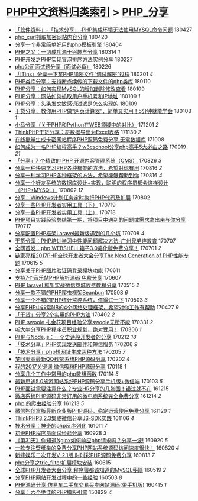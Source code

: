 [PHP中文资料归类索引](../README.md) > [PHP_分享](PHP_分享.md)
====
- [「软件资料」-「技术分享」-PHP集成环境无法使用MYSQL命令问题](http://jkwz.applinzi.com/ittc/7096662070005335057.html#%E3%80%8C%E8%BD%AF%E4%BB%B6%E8%B5%84%E6%96%99%E3%80%8D-%E3%80%8C%E6%8A%80%E6%9C%AF%E5%88%86%E4%BA%AB%E3%80%8D-PHP%E9%9B%86%E6%88%90%E7%8E%AF%E5%A2%83%E6%97%A0%E6%B3%95%E4%BD%BF%E7%94%A8MYSQL%E5%91%BD%E4%BB%A4%E9%97%AE%E9%A2%98) 180427  
- [php_curl抓取加密网站内容分享](http://jkwz.applinzi.com/ittc/7094118903028646919.html#php_curl%E6%8A%93%E5%8F%96%E5%8A%A0%E5%AF%86%E7%BD%91%E7%AB%99%E5%86%85%E5%AE%B9%E5%88%86%E4%BA%AB) 180420  
- [分享一个非常简单好用的php模板引擎](http://jkwz.applinzi.com/ittc/7087914255171191818.html#%E5%88%86%E4%BA%AB%E4%B8%80%E4%B8%AA%E9%9D%9E%E5%B8%B8%E7%AE%80%E5%8D%95%E5%A5%BD%E7%94%A8%E7%9A%84php%E6%A8%A1%E6%9D%BF%E5%BC%95%E6%93%8E) 180404  
- [PHP之父：一切成功源于兴趣与分享](http://jkwz.applinzi.com/ittc/7080084706114929675.html#PHP%E4%B9%8B%E7%88%B6%EF%BC%9A%E4%B8%80%E5%88%87%E6%88%90%E5%8A%9F%E6%BA%90%E4%BA%8E%E5%85%B4%E8%B6%A3%E4%B8%8E%E5%88%86%E4%BA%AB) 180314 *1* 
- [PHP开发之PHP实现冒泡排序方法实例分享](http://jkwz.applinzi.com/ittc/7074759022240859143.html#PHP%E5%BC%80%E5%8F%91%E4%B9%8BPHP%E5%AE%9E%E7%8E%B0%E5%86%92%E6%B3%A1%E6%8E%92%E5%BA%8F%E6%96%B9%E6%B3%95%E5%AE%9E%E4%BE%8B%E5%88%86%E4%BA%AB) 180227  
- [php公司面试题分享（面试必备）](http://jkwz.applinzi.com/ittc/7074307294311744523.html#php%E5%85%AC%E5%8F%B8%E9%9D%A2%E8%AF%95%E9%A2%98%E5%88%86%E4%BA%AB%EF%BC%88%E9%9D%A2%E8%AF%95%E5%BF%85%E5%A4%87%EF%BC%89) 180226  
- [「ITins」分享一下某PHP加密文件“调试解密”过程](http://jkwz.applinzi.com/ittc/7065053661057516554.html#%E3%80%8CITins%E3%80%8D%E5%88%86%E4%BA%AB%E4%B8%80%E4%B8%8B%E6%9F%90PHP%E5%8A%A0%E5%AF%86%E6%96%87%E4%BB%B6%E2%80%9C%E8%B0%83%E8%AF%95%E8%A7%A3%E5%AF%86%E2%80%9D%E8%BF%87%E7%A8%8B) 180201 *4* 
- [PHP类库分享：支持断点续传的下载文件的php类库](http://jkwz.applinzi.com/ittc/7056978804038173702.html#PHP%E7%B1%BB%E5%BA%93%E5%88%86%E4%BA%AB%EF%BC%9A%E6%94%AF%E6%8C%81%E6%96%AD%E7%82%B9%E7%BB%AD%E4%BC%A0%E7%9A%84%E4%B8%8B%E8%BD%BD%E6%96%87%E4%BB%B6%E7%9A%84php%E7%B1%BB%E5%BA%93) 180110  
- [PHP分享：如何实现MySQL的增加删除修改查看](http://jkwz.applinzi.com/ittc/7056545504991642635.html#PHP%E5%88%86%E4%BA%AB%EF%BC%9A%E5%A6%82%E4%BD%95%E5%AE%9E%E7%8E%B0MySQL%E7%9A%84%E5%A2%9E%E5%8A%A0%E5%88%A0%E9%99%A4%E4%BF%AE%E6%94%B9%E6%9F%A5%E7%9C%8B) 180109  
- [PHP分享：网站如何抓取用户手机号和IP地址](http://jkwz.applinzi.com/ittc/7056542247166673927.html#PHP%E5%88%86%E4%BA%AB%EF%BC%9A%E7%BD%91%E7%AB%99%E5%A6%82%E4%BD%95%E6%8A%93%E5%8F%96%E7%94%A8%E6%88%B7%E6%89%8B%E6%9C%BA%E5%8F%B7%E5%92%8CIP%E5%9C%B0%E5%9D%80) 180109 *1* 
- [PHP分享：头条发文敏感词过滤是怎么实现的](http://jkwz.applinzi.com/ittc/7056537901888701446.html#PHP%E5%88%86%E4%BA%AB%EF%BC%9A%E5%A4%B4%E6%9D%A1%E5%8F%91%E6%96%87%E6%95%8F%E6%84%9F%E8%AF%8D%E8%BF%87%E6%BB%A4%E6%98%AF%E6%80%8E%E4%B9%88%E5%AE%9E%E7%8E%B0%E7%9A%84) 180109  
- [干货分享，教你用PHP做“网页计算器”，简单又实用！5分钟就能学会](http://jkwz.applinzi.com/ittc/7056223027153339399.html#%E5%B9%B2%E8%B4%A7%E5%88%86%E4%BA%AB%EF%BC%8C%E6%95%99%E4%BD%A0%E7%94%A8PHP%E5%81%9A%E2%80%9C%E7%BD%91%E9%A1%B5%E8%AE%A1%E7%AE%97%E5%99%A8%E2%80%9D%EF%BC%8C%E7%AE%80%E5%8D%95%E5%8F%88%E5%AE%9E%E7%94%A8%EF%BC%815%E5%88%86%E9%92%9F%E5%B0%B1%E8%83%BD%E5%AD%A6%E4%BC%9A) 180108 *1* 
- [小马分享（关于PHP和Python在WEB领域中的对比）](http://jkwz.applinzi.com/ittc/7042036788250543120.html#%E5%B0%8F%E9%A9%AC%E5%88%86%E4%BA%AB%EF%BC%88%E5%85%B3%E4%BA%8EPHP%E5%92%8CPython%E5%9C%A8WEB%E9%A2%86%E5%9F%9F%E4%B8%AD%E7%9A%84%E5%AF%B9%E6%AF%94%EF%BC%89) 171201 *2* 
- [ThinkPHP干货分享：将数据导出为Excel表格](http://jkwz.applinzi.com/ittc/7041730672568304656.html#ThinkPHP%E5%B9%B2%E8%B4%A7%E5%88%86%E4%BA%AB%EF%BC%9A%E5%B0%86%E6%95%B0%E6%8D%AE%E5%AF%BC%E5%87%BA%E4%B8%BAExcel%E8%A1%A8%E6%A0%BC) 171130 *2* 
- [在线批量生成卡密网站程序PHP源码免费分享 无需数据库](http://jkwz.applinzi.com/ittc/7022063873677591568.html#%E5%9C%A8%E7%BA%BF%E6%89%B9%E9%87%8F%E7%94%9F%E6%88%90%E5%8D%A1%E5%AF%86%E7%BD%91%E7%AB%99%E7%A8%8B%E5%BA%8FPHP%E6%BA%90%E7%A0%81%E5%85%8D%E8%B4%B9%E5%88%86%E4%BA%AB+%E6%97%A0%E9%9C%80%E6%95%B0%E6%8D%AE%E5%BA%93) 171008  
- [如何成为一名PHP编程高手？w3cschool分享php高手5大必由之路](http://jkwz.applinzi.com/ittc/7015087474823660561.html#%E5%A6%82%E4%BD%95%E6%88%90%E4%B8%BA%E4%B8%80%E5%90%8DPHP%E7%BC%96%E7%A8%8B%E9%AB%98%E6%89%8B%EF%BC%9Fw3cschool%E5%88%86%E4%BA%ABphp%E9%AB%98%E6%89%8B5%E5%A4%A7%E5%BF%85%E7%94%B1%E4%B9%8B%E8%B7%AF) 170919 *21* 
- [「分享」7 个精致的 PHP 开源内容管理系统（CMS）](http://jkwz.applinzi.com/ittc/7006239953414259728.html#%E3%80%8C%E5%88%86%E4%BA%AB%E3%80%8D7+%E4%B8%AA%E7%B2%BE%E8%87%B4%E7%9A%84+PHP+%E5%BC%80%E6%BA%90%E5%86%85%E5%AE%B9%E7%AE%A1%E7%90%86%E7%B3%BB%E7%BB%9F%EF%BC%88CMS%EF%BC%89) 170826 *3* 
- [分享一种快速学习PHP各种框架的方法，希望对你有用](http://jkwz.applinzi.com/ittc/7002301020863202321.html#%E5%88%86%E4%BA%AB%E4%B8%80%E7%A7%8D%E5%BF%AB%E9%80%9F%E5%AD%A6%E4%B9%A0PHP%E5%90%84%E7%A7%8D%E6%A1%86%E6%9E%B6%E7%9A%84%E6%96%B9%E6%B3%95%EF%BC%8C%E5%B8%8C%E6%9C%9B%E5%AF%B9%E4%BD%A0%E6%9C%89%E7%94%A8) 170816 *2* 
- [分享一种学习PHP各种框架的方法，希望能够帮助到你](http://jkwz.applinzi.com/ittc/7002301020691235856.html#%E5%88%86%E4%BA%AB%E4%B8%80%E7%A7%8D%E5%AD%A6%E4%B9%A0PHP%E5%90%84%E7%A7%8D%E6%A1%86%E6%9E%B6%E7%9A%84%E6%96%B9%E6%B3%95%EF%BC%8C%E5%B8%8C%E6%9C%9B%E8%83%BD%E5%A4%9F%E5%B8%AE%E5%8A%A9%E5%88%B0%E4%BD%A0) 170816 *4* 
- [分享一个好友系统的数据库设计+实现，聪明的程序员都会这样设计（PHP+MYSQL）](http://jkwz.applinzi.com/ittc/6997344231159759889.html#%E5%88%86%E4%BA%AB%E4%B8%80%E4%B8%AA%E5%A5%BD%E5%8F%8B%E7%B3%BB%E7%BB%9F%E7%9A%84%E6%95%B0%E6%8D%AE%E5%BA%93%E8%AE%BE%E8%AE%A1%2B%E5%AE%9E%E7%8E%B0%EF%BC%8C%E8%81%AA%E6%98%8E%E7%9A%84%E7%A8%8B%E5%BA%8F%E5%91%98%E9%83%BD%E4%BC%9A%E8%BF%99%E6%A0%B7%E8%AE%BE%E8%AE%A1%EF%BC%88PHP%2BMYSQL%EF%BC%89) 170802 *17* 
- [分享：Windows计划任务定时执行PHP代码及扩展](http://jkwz.applinzi.com/ittc/6997238521314935825.html#%E5%88%86%E4%BA%AB%EF%BC%9AWindows%E8%AE%A1%E5%88%92%E4%BB%BB%E5%8A%A1%E5%AE%9A%E6%97%B6%E6%89%A7%E8%A1%8CPHP%E4%BB%A3%E7%A0%81%E5%8F%8A%E6%89%A9%E5%B1%95) 170802  
- [分享一些PHP开发者实用工具（下）](http://jkwz.applinzi.com/ittc/6992045876439417872.html#%E5%88%86%E4%BA%AB%E4%B8%80%E4%BA%9BPHP%E5%BC%80%E5%8F%91%E8%80%85%E5%AE%9E%E7%94%A8%E5%B7%A5%E5%85%B7%EF%BC%88%E4%B8%8B%EF%BC%89) 170719  
- [分享一些PHP开发者实用工具（上）](http://jkwz.applinzi.com/ittc/6991656811735024656.html#%E5%88%86%E4%BA%AB%E4%B8%80%E4%BA%9BPHP%E5%BC%80%E5%8F%91%E8%80%85%E5%AE%9E%E7%94%A8%E5%B7%A5%E5%85%B7%EF%BC%88%E4%B8%8A%EF%BC%89) 170718  
- [PHP项目实践经验总结第一期，将项目中遇到的问题或需求拿出来与你分享](http://jkwz.applinzi.com/ittc/6991252660282721297.html#PHP%E9%A1%B9%E7%9B%AE%E5%AE%9E%E8%B7%B5%E7%BB%8F%E9%AA%8C%E6%80%BB%E7%BB%93%E7%AC%AC%E4%B8%80%E6%9C%9F%EF%BC%8C%E5%B0%86%E9%A1%B9%E7%9B%AE%E4%B8%AD%E9%81%87%E5%88%B0%E7%9A%84%E9%97%AE%E9%A2%98%E6%88%96%E9%9C%80%E6%B1%82%E6%8B%BF%E5%87%BA%E6%9D%A5%E4%B8%8E%E4%BD%A0%E5%88%86%E4%BA%AB) 170717  
- [分享配置PHP框架Laravel最新版遇到的几个坑](http://jkwz.applinzi.com/ittc/6987948442004227076.html#%E5%88%86%E4%BA%AB%E9%85%8D%E7%BD%AEPHP%E6%A1%86%E6%9E%B6Laravel%E6%9C%80%E6%96%B0%E7%89%88%E9%81%87%E5%88%B0%E7%9A%84%E5%87%A0%E4%B8%AA%E5%9D%91) 170708 *4* 
- [干货分享：PHP培训学习中性能问题解决方法-广州兄弟连教育](http://jkwz.applinzi.com/ittc/6986848019172295685.html#%E5%B9%B2%E8%B4%A7%E5%88%86%E4%BA%AB%EF%BC%9APHP%E5%9F%B9%E8%AE%AD%E5%AD%A6%E4%B9%A0%E4%B8%AD%E6%80%A7%E8%83%BD%E9%97%AE%E9%A2%98%E8%A7%A3%E5%86%B3%E6%96%B9%E6%B3%95-%E5%B9%BF%E5%B7%9E%E5%85%84%E5%BC%9F%E8%BF%9E%E6%95%99%E8%82%B2) 170707  
- [全网首发：php WEBSHELL箱子3.0美化版免费分享！](http://jkwz.applinzi.com/ittc/6985331128465359877.html#%E5%85%A8%E7%BD%91%E9%A6%96%E5%8F%91%EF%BC%9Aphp+WEBSHELL%E7%AE%B1%E5%AD%903.0%E7%BE%8E%E5%8C%96%E7%89%88%E5%85%8D%E8%B4%B9%E5%88%86%E4%BA%AB%EF%BC%81) 170701 *2* 
- [链家亮相2017PHP全球开发者大会分享The Next Generation of PHP性能专题](http://jkwz.applinzi.com/ittc/6979391233318192133.html#%E9%93%BE%E5%AE%B6%E4%BA%AE%E7%9B%B82017PHP%E5%85%A8%E7%90%83%E5%BC%80%E5%8F%91%E8%80%85%E5%A4%A7%E4%BC%9A%E5%88%86%E4%BA%ABThe+Next+Generation+of+PHP%E6%80%A7%E8%83%BD%E4%B8%93%E9%A2%98) 170615 *5* 
- [分享关于PHP图片验证码登录模块功能](http://jkwz.applinzi.com/ittc/6977686423959241733.html#%E5%88%86%E4%BA%AB%E5%85%B3%E4%BA%8EPHP%E5%9B%BE%E7%89%87%E9%AA%8C%E8%AF%81%E7%A0%81%E7%99%BB%E5%BD%95%E6%A8%A1%E5%9D%97%E5%8A%9F%E8%83%BD) 170611  
- [支持7个音乐站PHP解析源码 免费分享](http://jkwz.applinzi.com/ittc/6976438779328857092.html#%E6%94%AF%E6%8C%817%E4%B8%AA%E9%9F%B3%E4%B9%90%E7%AB%99PHP%E8%A7%A3%E6%9E%90%E6%BA%90%E7%A0%81+%E5%85%8D%E8%B4%B9%E5%88%86%E4%BA%AB) 170607  
- [PHP laravel 框架实战微信商城收费教程分享](http://jkwz.applinzi.com/ittc/6967889129240003589.html#PHP+laravel+%E6%A1%86%E6%9E%B6%E5%AE%9E%E6%88%98%E5%BE%AE%E4%BF%A1%E5%95%86%E5%9F%8E%E6%94%B6%E8%B4%B9%E6%95%99%E7%A8%8B%E5%88%86%E4%BA%AB) 170515 *2* 
- [分享一款不错的PHP爬虫框架Beanbun](http://jkwz.applinzi.com/ittc/6965444006434571269.html#%E5%88%86%E4%BA%AB%E4%B8%80%E6%AC%BE%E4%B8%8D%E9%94%99%E7%9A%84PHP%E7%88%AC%E8%99%AB%E6%A1%86%E6%9E%B6Beanbun) 170508 *6* 
- [分享一个不错的PHP统计监控系统，值得试一下](http://jkwz.applinzi.com/ittc/6963588369220109316.html#%E5%88%86%E4%BA%AB%E4%B8%80%E4%B8%AA%E4%B8%8D%E9%94%99%E7%9A%84PHP%E7%BB%9F%E8%AE%A1%E7%9B%91%E6%8E%A7%E7%B3%BB%E7%BB%9F%EF%BC%8C%E5%80%BC%E5%BE%97%E8%AF%95%E4%B8%80%E4%B8%8B) 170503 *3* 
- [分享PHP中非常NB的4个网络处理框架，希望对你工作有帮助](http://jkwz.applinzi.com/ittc/6961264501885240325.html#%E5%88%86%E4%BA%ABPHP%E4%B8%AD%E9%9D%9E%E5%B8%B8NB%E7%9A%844%E4%B8%AA%E7%BD%91%E7%BB%9C%E5%A4%84%E7%90%86%E6%A1%86%E6%9E%B6%EF%BC%8C%E5%B8%8C%E6%9C%9B%E5%AF%B9%E4%BD%A0%E5%B7%A5%E4%BD%9C%E6%9C%89%E5%B8%AE%E5%8A%A9) 170427 *9* 
- [「干货」分享2个实用的PHP方法](http://jkwz.applinzi.com/ittc/6952040826464109572.html#%E3%80%8C%E5%B9%B2%E8%B4%A7%E3%80%8D%E5%88%86%E4%BA%AB2%E4%B8%AA%E5%AE%9E%E7%94%A8%E7%9A%84PHP%E6%96%B9%E6%B3%95) 170402 *2* 
- [PHP swoole 扎金花项目经验分享swoole无所不能](http://jkwz.applinzi.com/ittc/6951125082037552133.html#PHP+swoole+%E6%89%8E%E9%87%91%E8%8A%B1%E9%A1%B9%E7%9B%AE%E7%BB%8F%E9%AA%8C%E5%88%86%E4%BA%ABswoole%E6%97%A0%E6%89%80%E4%B8%8D%E8%83%BD) 170331 *2* 
- [听大牛分享PHP程序员职业规划，绝对受用！](http://jkwz.applinzi.com/ittc/6941865807440249861.html#%E5%90%AC%E5%A4%A7%E7%89%9B%E5%88%86%E4%BA%ABPHP%E7%A8%8B%E5%BA%8F%E5%91%98%E8%81%8C%E4%B8%9A%E8%A7%84%E5%88%92%EF%BC%8C%E7%BB%9D%E5%AF%B9%E5%8F%97%E7%94%A8%EF%BC%81) 170306 *1* 
- [PHP与Node.js：一个史诗般开发者的分享](http://jkwz.applinzi.com/ittc/6933789739277878277.html#PHP%E4%B8%8ENode.js%EF%BC%9A%E4%B8%80%E4%B8%AA%E5%8F%B2%E8%AF%97%E8%88%AC%E5%BC%80%E5%8F%91%E8%80%85%E7%9A%84%E5%88%86%E4%BA%AB) 170212 *18* 
- [「技术分享」PHP实现发送邮件和短信服务](http://jkwz.applinzi.com/ittc/6931569667981444100.html#%E3%80%8C%E6%8A%80%E6%9C%AF%E5%88%86%E4%BA%AB%E3%80%8DPHP%E5%AE%9E%E7%8E%B0%E5%8F%91%E9%80%81%E9%82%AE%E4%BB%B6%E5%92%8C%E7%9F%AD%E4%BF%A1%E6%9C%8D%E5%8A%A1) 170206 *9* 
- [「技术分享」php短网址生成两种方法](http://jkwz.applinzi.com/ittc/6931275552433636356.html#%E3%80%8C%E6%8A%80%E6%9C%AF%E5%88%86%E4%BA%AB%E3%80%8Dphp%E7%9F%AD%E7%BD%91%E5%9D%80%E7%94%9F%E6%88%90%E4%B8%A4%E7%A7%8D%E6%96%B9%E6%B3%95) 170205 *7* 
- [梦回天高最新QQ秒赞系统PHP源码分享](http://jkwz.applinzi.com/ittc/6929961022227219460.html#%E6%A2%A6%E5%9B%9E%E5%A4%A9%E9%AB%98%E6%9C%80%E6%96%B0QQ%E7%A7%92%E8%B5%9E%E7%B3%BB%E7%BB%9FPHP%E6%BA%90%E7%A0%81%E5%88%86%E4%BA%AB) 170202 *4* 
- [我的2017关键词 微信吸粉PHP源码分享](http://jkwz.applinzi.com/ittc/6924538928127542276.html#%E6%88%91%E7%9A%842017%E5%85%B3%E9%94%AE%E8%AF%8D+%E5%BE%AE%E4%BF%A1%E5%90%B8%E7%B2%89PHP%E6%BA%90%E7%A0%81%E5%88%86%E4%BA%AB) 170118 *1* 
- [分享几个工作中常用的php数组函数](http://jkwz.applinzi.com/ittc/6923085430173205508.html#%E5%88%86%E4%BA%AB%E5%87%A0%E4%B8%AA%E5%B7%A5%E4%BD%9C%E4%B8%AD%E5%B8%B8%E7%94%A8%E7%9A%84php%E6%95%B0%E7%BB%84%E5%87%BD%E6%95%B0) 170114 *5* 
- [最新思途5.0旅游网站系统PHP源码分享手机版+微信端](http://jkwz.applinzi.com/ittc/6918870259519194116.html#%E6%9C%80%E6%96%B0%E6%80%9D%E9%80%945.0%E6%97%85%E6%B8%B8%E7%BD%91%E7%AB%99%E7%B3%BB%E7%BB%9FPHP%E6%BA%90%E7%A0%81%E5%88%86%E4%BA%AB%E6%89%8B%E6%9C%BA%E7%89%88%2B%E5%BE%AE%E4%BF%A1%E7%AB%AF) 170103 *5* 
- [PHP面试需要注意什么？专业HR分享的几张图！错过就不在](http://jkwz.applinzi.com/ittc/6911807776480560133.html#PHP%E9%9D%A2%E8%AF%95%E9%9C%80%E8%A6%81%E6%B3%A8%E6%84%8F%E4%BB%80%E4%B9%88%EF%BC%9F%E4%B8%93%E4%B8%9AHR%E5%88%86%E4%BA%AB%E7%9A%84%E5%87%A0%E5%BC%A0%E5%9B%BE%EF%BC%81%E9%94%99%E8%BF%87%E5%B0%B1%E4%B8%8D%E5%9C%A8) 161215  
- [微店系统PHP源码非常好用的微电商系统完全免费分享](http://jkwz.applinzi.com/ittc/6911481238857974789.html#%E5%BE%AE%E5%BA%97%E7%B3%BB%E7%BB%9FPHP%E6%BA%90%E7%A0%81%E9%9D%9E%E5%B8%B8%E5%A5%BD%E7%94%A8%E7%9A%84%E5%BE%AE%E7%94%B5%E5%95%86%E7%B3%BB%E7%BB%9F%E5%AE%8C%E5%85%A8%E5%85%8D%E8%B4%B9%E5%88%86%E4%BA%AB) 161214 *2* 
- [php 的爬虫经验分享](http://jkwz.applinzi.com/ittc/6906748915671368708.html#php+%E7%9A%84%E7%88%AC%E8%99%AB%E7%BB%8F%E9%AA%8C%E5%88%86%E4%BA%AB) 161213 *5* 
- [微信狗创富版最新企业版PHP源码，稳定运营使用免费分享](http://jkwz.applinzi.com/ittc/6905902477110412293.html#%E5%BE%AE%E4%BF%A1%E7%8B%97%E5%88%9B%E5%AF%8C%E7%89%88%E6%9C%80%E6%96%B0%E4%BC%81%E4%B8%9A%E7%89%88PHP%E6%BA%90%E7%A0%81%EF%BC%8C%E7%A8%B3%E5%AE%9A%E8%BF%90%E8%90%A5%E4%BD%BF%E7%94%A8%E5%85%8D%E8%B4%B9%E5%88%86%E4%BA%AB) 161129 *1* 
- [ThinkPHP3.2.3集成微信分享JS-SDK实践](http://jkwz.applinzi.com/ittc/6897304394202088453.html#ThinkPHP3.2.3%E9%9B%86%E6%88%90%E5%BE%AE%E4%BF%A1%E5%88%86%E4%BA%ABJS-SDK%E5%AE%9E%E8%B7%B5) 161106 *4* 
- [技术分享：神奇的php反序列化](http://jkwz.applinzi.com/ittc/6887741022716560389.html#%E6%8A%80%E6%9C%AF%E5%88%86%E4%BA%AB%EF%BC%9A%E7%A5%9E%E5%A5%87%E7%9A%84php%E5%8F%8D%E5%BA%8F%E5%88%97%E5%8C%96) 161011 *7* 
- [初级PHP程序员面试经验分享](http://jkwz.applinzi.com/ittc/6882930943014208517.html#%E5%88%9D%E7%BA%A7PHP%E7%A8%8B%E5%BA%8F%E5%91%98%E9%9D%A2%E8%AF%95%E7%BB%8F%E9%AA%8C%E5%88%86%E4%BA%AB) 160928 *3* 
- [《第31天》你知道Nginx如何响应php请求吗？分享一波!](http://jkwz.applinzi.com/ittc/6880088526963606532.html#%E3%80%8A%E7%AC%AC31%E5%A4%A9%E3%80%8B%E4%BD%A0%E7%9F%A5%E9%81%93Nginx%E5%A6%82%E4%BD%95%E5%93%8D%E5%BA%94php%E8%AF%B7%E6%B1%82%E5%90%97%EF%BC%9F%E5%88%86%E4%BA%AB%E4%B8%80%E6%B3%A2%21) 160920 *5* 
- [一款专注壁纸类的免费分享PHP网站系统源码访问速度很快！](http://jkwz.applinzi.com/ittc/6868374126972109828.html#%E4%B8%80%E6%AC%BE%E4%B8%93%E6%B3%A8%E5%A3%81%E7%BA%B8%E7%B1%BB%E7%9A%84%E5%85%8D%E8%B4%B9%E5%88%86%E4%BA%ABPHP%E7%BD%91%E7%AB%99%E7%B3%BB%E7%BB%9F%E6%BA%90%E7%A0%81%E8%AE%BF%E9%97%AE%E9%80%9F%E5%BA%A6%E5%BE%88%E5%BF%AB%EF%BC%81) 160820 *4* 
- [新蜂娱乐二次开发V-2.1版 时时彩PHP源码免费分享](http://jkwz.applinzi.com/ittc/6865801222484919300.html#%E6%96%B0%E8%9C%82%E5%A8%B1%E4%B9%90%E4%BA%8C%E6%AC%A1%E5%BC%80%E5%8F%91V-2.1%E7%89%88+%E6%97%B6%E6%97%B6%E5%BD%A9PHP%E6%BA%90%E7%A0%81%E5%85%8D%E8%B4%B9%E5%88%86%E4%BA%AB) 160813 *7* 
- [php分享之trie_filter扩展模块安装](http://jkwz.applinzi.com/ittc/6843879181171295236.html#php%E5%88%86%E4%BA%AB%E4%B9%8Btrie_filter%E6%89%A9%E5%B1%95%E6%A8%A1%E5%9D%97%E5%AE%89%E8%A3%85) 160615  
- [全球PHP开发者大会分享 程序猿都该知道的MySQL秘籍](http://jkwz.applinzi.com/ittc/6833817613771473925.html#%E5%85%A8%E7%90%83PHP%E5%BC%80%E5%8F%91%E8%80%85%E5%A4%A7%E4%BC%9A%E5%88%86%E4%BA%AB+%E7%A8%8B%E5%BA%8F%E7%8C%BF%E9%83%BD%E8%AF%A5%E7%9F%A5%E9%81%93%E7%9A%84MySQL%E7%A7%98%E7%B1%8D) 160519 *2* 
- [分享PHP网站开发过程中的一些经验](http://jkwz.applinzi.com/ittc/6827944755140756485.html#%E5%88%86%E4%BA%ABPHP%E7%BD%91%E7%AB%99%E5%BC%80%E5%8F%91%E8%BF%87%E7%A8%8B%E4%B8%AD%E7%9A%84%E4%B8%80%E4%BA%9B%E7%BB%8F%E9%AA%8C) 160503 *8* 
- [PHP源码分享  仿易车二手车交易买卖网站源码(带手机版)](http://jkwz.applinzi.com/ittc/6821425748942259204.html#PHP%E6%BA%90%E7%A0%81%E5%88%86%E4%BA%AB++%E4%BB%BF%E6%98%93%E8%BD%A6%E4%BA%8C%E6%89%8B%E8%BD%A6%E4%BA%A4%E6%98%93%E4%B9%B0%E5%8D%96%E7%BD%91%E7%AB%99%E6%BA%90%E7%A0%81%28%E5%B8%A6%E6%89%8B%E6%9C%BA%E7%89%88%29) 160415 *1* 
- [分享：六个绝佳的PHP模板引擎](http://jkwz.applinzi.com/ittc/6735823380004226053.html#%E5%88%86%E4%BA%AB%EF%BC%9A%E5%85%AD%E4%B8%AA%E7%BB%9D%E4%BD%B3%E7%9A%84PHP%E6%A8%A1%E6%9D%BF%E5%BC%95%E6%93%8E) 150829 *4* 
